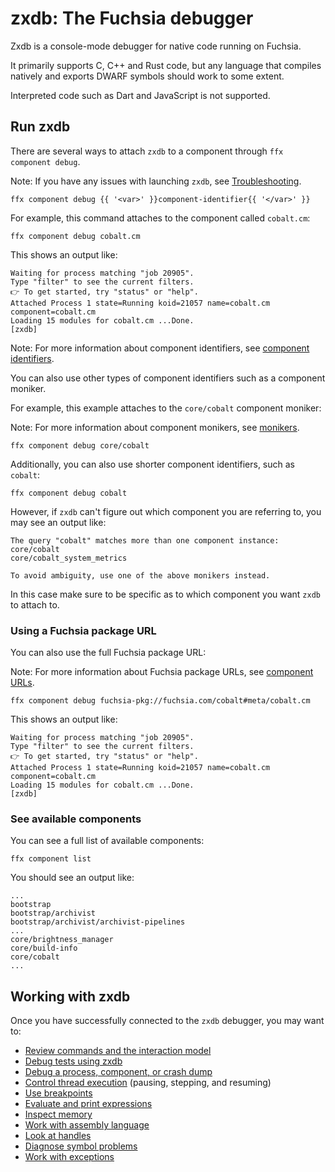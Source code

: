 # zxdb: The Fuchsia debugger

Zxdb is a console-mode debugger for native code running on Fuchsia.

It primarily supports C, C++ and Rust code, but any language that compiles
natively and exports DWARF symbols should work to some extent.

Interpreted code such as Dart and JavaScript is not supported.

## Run zxdb

There are several ways to attach `zxdb` to a component through
`ffx component debug`.

Note: If you have any issues with launching `zxdb`, see
[Troubleshooting][zxdb-troubleshooting].

```posix-terminal
ffx component debug {{ '<var>' }}component-identifier{{ '</var>' }}
```

For example, this command attaches to the component called `cobalt.cm`:

```posix-terminal
ffx component debug cobalt.cm
```

This shows an output like:

```none {:.devsite-disable-click-to-copy}
Waiting for process matching "job 20905".
Type "filter" to see the current filters.
👉 To get started, try "status" or "help".
Attached Process 1 state=Running koid=21057 name=cobalt.cm component=cobalt.cm
Loading 15 modules for cobalt.cm ...Done.
[zxdb]
```

Note: For more information about component identifiers, see
[component identifiers][component-identifiers].

You can also use other types of component identifiers such as a component
moniker.

For example, this example attaches to the `core/cobalt` component moniker:

Note: For more information about component monikers, see
[monikers][component-monikers].

```posix-terminal
ffx component debug core/cobalt
```

Additionally, you can also use shorter component identifiers, such
as `cobalt`:

```posix-terminal
ffx component debug cobalt
```

However, if `zxdb` can't figure out which component you are referring
to, you may see an output like:

```none {:.devsite-disable-click-to-copy}
The query "cobalt" matches more than one component instance:
core/cobalt
core/cobalt_system_metrics

To avoid ambiguity, use one of the above monikers instead.
```

In this case make sure to be specific as to which component you want `zxdb` to
attach to.


### Using a Fuchsia package URL

You can also use the full Fuchsia package URL:

Note: For more information about Fuchsia package URLs, see
[component URLs][component-urls].

```posix-terminal
ffx component debug fuchsia-pkg://fuchsia.com/cobalt#meta/cobalt.cm
```

This shows an output like:

```none {:.devsite-disable-click-to-copy}
Waiting for process matching "job 20905".
Type "filter" to see the current filters.
👉 To get started, try "status" or "help".
Attached Process 1 state=Running koid=21057 name=cobalt.cm component=cobalt.cm
Loading 15 modules for cobalt.cm ...Done.
[zxdb]
```

### See available components

You can see a full list of available components:

```posix-terminal
ffx component list
```

You should see an output like:

```none {:.devsite-disable-click-to-copy}
...
bootstrap
bootstrap/archivist
bootstrap/archivist/archivist-pipelines
...
core/brightness_manager
core/build-info
core/cobalt
...
```

## Working with zxdb

Once you have successfully connected to the `zxdb` debugger, you may want to:

* [Review commands and the interaction model][zxdb-commands]
* [Debug tests using zxdb][zxdb-tests]
* [Debug a process, component, or crash dump][zxdb-attaching]
* [Control thread execution][zxdb-execution] (pausing, stepping, and resuming)
* [Use breakpoints][zxdb-breakpoints]
* [Evaluate and print expressions][zxdb-printing]
* [Inspect memory][zxdb-memory]
* [Work with assembly language][zxdb-assembly]
* [Look at handles][zxdb-kernel-objects]
* [Diagnose symbol problems][zxdb-symbols]
* [Work with exceptions][zxdb-exceptions]


[zxdb-troubleshooting]: /docs/development/debugger/troubleshooting.md
[zxdb-commands]: /docs/development/debugger/commands.md
[zxdb-attaching]: /docs/development/debugger/attaching.md
[zxdb-execution]: /docs/development/debugger/execution.md
[zxdb-breakpoints]: /docs/development/debugger/breakpoints.md
[zxdb-printing]: /docs/development/debugger/printing.md
[zxdb-memory]: /docs/development/debugger/memory.md
[zxdb-assembly]: /docs/development/debugger/assembly.md
[zxdb-kernel-objects]: /docs/development/debugger/kernel_objects.md
[zxdb-symbols]: /docs/development/debugger/symbols.md
[zxdb-exceptions]: /docs/development/debugger/exceptions.md
[zxdb-tests]: /docs/development/debugger/tests.md
[component-urls]: /docs/reference/components/url.md
[component-identifiers]: /docs/concepts/components/v2/identifiers.md
[component-monikers]: /docs/concepts/components/v2/identifiers.md#monikers